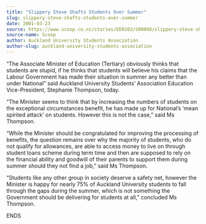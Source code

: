 ```yaml
---
title: "Slippery Steve Shafts Students Over Summer"
slug: slippery-steve-shafts-students-over-summer
date: 2001-03-23
source: https://www.scoop.co.nz/stories/ED0103/S00048/slippery-steve-shafts-students-over-summer.htm
source-name: Scoop
author: Auckland University Students Association
author-slug: auckland-university-students-association
---
```


<p>“The Associate Minister of Education (Tertiary) obviously
thinks that students are stupid, if he thinks that students
will believe his claims that the Labour Government has made
their situation in summer any better than under National”
said Auckland University Students’ Association Education
Vice-President, Stephanie Thompson, today.</p>

<p>“The Minister
seems to think that by increasing the numbers of students on
the exceptional circumstances benefit, he has made up for
National’s ‘mean spirited attack’ on students. However this
is not the case,” said Ms Thompson.<p>

<p>“While the Minister
should be congratulated for improving the processing of
benefits, the question remains over why the majority of
students, who do not qualify for allowances, are able to
access money to live on through student loans scheme during
term time and then are supposed to rely on the financial
ability and goodwill of their parents to support them during
summer should they not find a job,” said Ms
Thompson.</p>

<p>“Students like any other group in society
deserve a safety net, however the Minister is happy for
nearly 75% of Auckland University students to fall through
the gaps during the summer, which is not something the
Government should be delivering for students at all,”
concluded Ms
Thompson.</p>

<p>ENDS</p>  
